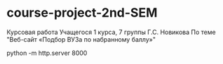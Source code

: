 # course-project-2nd-SEM

Курсовая работа
Учащегося 1 курса, 7 группы Г.С. Новикова
По теме "Веб-сайт «Подбор ВУЗа по набранному баллу»"

python -m http.server 8000